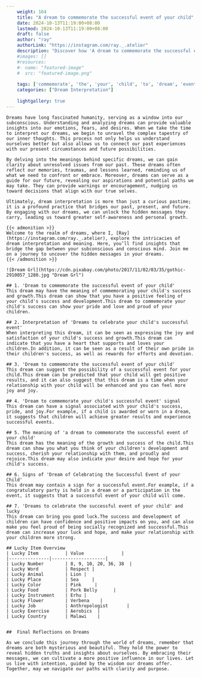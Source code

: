 ```yaml
---
    weight: 164
    title: "A dream to commemorate the successful event of your child"  # Assuming 'title' column exists
    date: 2024-10-13T11:19:00+08:00
    lastmod: 2024-10-13T11:19:00+08:00
    draft: false
    author: "ray"
    authorLink: "https://instagram.com/ray._.atelier"
    description: "Discover how 'A dream to commemorate the successful event of your child' can interpret your future and uncover its significant meanings in your life."
    #images: []
    #resources:
    #- name: "featured-image"
    #  src: "featured-image.png"
    
    tags: ['commemorate', 'the', 'your', 'child', 'to', 'dream', 'event', 'of', 'A', 'successful']
    categories: ["Dream Interpretation"]
    
    lightgallery: true
---
```

    
    Dreams have long fascinated humanity, serving as a window into our subconscious. Understanding and analyzing dreams can provide valuable insights into our emotions, fears, and desires. When we take the time to interpret our dreams, we begin to unravel the complex tapestry of our inner thoughts. This process not only helps us understand ourselves better but also allows us to connect our past experiences with our present circumstances and future possibilities.
    
    By delving into the meanings behind specific dreams, we can gain clarity about unresolved issues from our past. These dreams often reflect our memories, traumas, and lessons learned, reminding us of what we need to confront or embrace. Moreover, dreams can serve as a guide for our future, revealing our aspirations and potential paths we may take. They can provide warnings or encouragement, nudging us toward decisions that align with our true selves.
    
    Ultimately, dream interpretation is more than just a curious pastime; it is a profound practice that bridges our past, present, and future. By engaging with our dreams, we can unlock the hidden messages they carry, leading us toward greater self-awareness and personal growth.
    
    {{< admonition >}}
    Welcome to the realm of dreams, where I, [Ray](https://instagram.com/ray._.atelier), explore the intricacies of dream interpretation and meaning. Here, you’ll find insights that bridge the gap between your subconscious and conscious mind. Join me on a journey to uncover the hidden messages in your dreams.
    {{< /admonition >}}
    
    ![Dream Grl](https://cdn.pixabay.com/photo/2017/11/02/03/35/gothic-2910057_1280.jpg "Dream Grl")
    
    ## 1. 'Dream to commemorate the successful event of your child'
    This dream may have the meaning of commemorating your child's success and growth.This dream can show that you have a positive feeling of your child's success and development.This dream to commemorate your child's success can show your pride and love and proud of your children.
    
    ## 2. Interpretation of 'Dreams to celebrate your child's successful event'
    When interpreting this dream, it can be seen as expressing the joy and satisfaction of your child's success and growth.This dream can indicate that you have a heart that supports and loves your children.In addition, it can be seen as a result of their own pride in their children's success, as well as rewards for efforts and devotion.
    
    ## 3. 'Dream to commemorate the successful event of your child'
    This dream can suggest the possibility of a successful event for your child.This dream can be predicted that your child will get positive results, and it can also suggest that this dream is a time when your relationship with your child will be enhanced and you can feel more joy and joy.
    
    ## 4. 'Dream to commemorate your child's successful event' signal
    This dream can have a signal associated with your child's success, pride, and joy.For example, if a child is awarded or worn in a dream, it suggests that children will achieve greater results and experience successful events.
    
    ## 5. The meaning of 'a dream to commemorate the successful event of your child'
    This dream has the meaning of the growth and success of the child.This dream can show you what you think of your children's development and success, cherish your relationship with them, and proudly and rejoice.This dream may also indicate your desire and hope for your child's success.
    
    ## 6. Signs of 'Dream of Celebrating the Successful Event of your Child'
    This dream may contain a sign for a successful event.For example, if a congratulatory party is held in a dream or a participation in the event, it suggests that a successful event of your child will come.
    
    ## 7. 'Dreams to celebrate the successful event of your child' and lucky
    This dream can bring you good luck.The success and development of children can have confidence and positive impacts on you, and can also make you feel proud of being socially recognized and successful.This dream can increase your luck and hope, and make your relationship with your children more strong.
    
    ## Lucky Item Overview
    | Lucky Item          | Value              |
    |---------------|--------------------|
    | Lucky Number        | 8, 9, 10, 20, 36, 38  |
    | Lucky Word          | Respect |
    | Lucky Animal        | Lion |
    | Lucky Place         | Sea     |
    | Lucky Color         | Pink     |
    | Lucky Food          | Pork Belly      |
    | Lucky Instrument    | Erhu |
    | Lucky Flower        | Verbena    |
    | Lucky Job           | Anthropologist       |
    | Lucky Exercise      | Aerobics  |
    | Lucky Country       | Malawi    |
    
    
    ##  Final Reflections on Dreams
    
    As we conclude this journey through the world of dreams, remember that dreams are both mysterious and beautiful. They hold the power to reveal hidden truths and insights about ourselves. By embracing their messages, we can cultivate a more positive influence in our lives. Let us live with intention, guided by the wisdom our dreams offer. Together, may we navigate our paths with clarity and purpose.
    